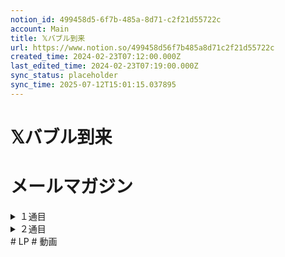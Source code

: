 ```yaml
---
notion_id: 499458d5-6f7b-485a-8d71-c2f21d55722c
account: Main
title: 𝕏バブル到来
url: https://www.notion.so/499458d56f7b485a8d71c2f21d55722c
created_time: 2024-02-23T07:12:00.000Z
last_edited_time: 2024-02-23T07:19:00.000Z
sync_status: placeholder
sync_time: 2025-07-12T15:01:15.037895
---
```

# 𝕏バブル到来

# メールマガジン
  <details>
  <summary>１通目</summary>
  </details>
  <details>
  <summary>２通目</summary>
  </details>
# LP
# 動画